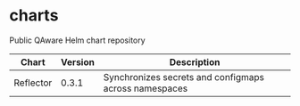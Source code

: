 # charts
Public QAware Helm chart repository

Chart | Version | Description 
--- | --- | ---
Reflector | 0.3.1 | Synchronizes secrets and configmaps across namespaces
